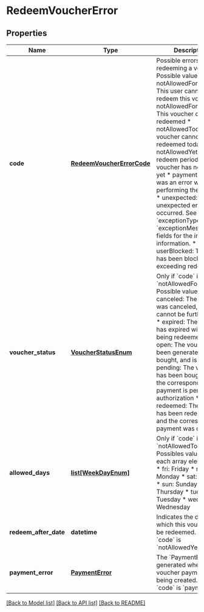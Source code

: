 # RedeemVoucherError

## Properties
Name | Type | Description | Notes
------------ | ------------- | ------------- | -------------
**code** | [**RedeemVoucherErrorCode**](RedeemVoucherErrorCode.md) | Possible errors when redeeming a voucher Possible values are: * notAllowedForUser: This user cannot redeem this voucher * notAllowedForVoucher: This voucher cannot be redeemed * notAllowedToday: This voucher cannot be redeemed today  * notAllowedYet: The redeem period for this voucher has not arrived yet * payment: There was an error when performing the payment * unexpected: An unexpected error has occurred. See the &#x60;exceptionType&#x60; and &#x60;exceptionMessage&#x60; fields for the internal information. * userBlocked: The user has been blocked by exceeding redeem tries  | [optional] 
**voucher_status** | [**VoucherStatusEnum**](VoucherStatusEnum.md) | Only if &#x60;code&#x60; is &#x60;notAllowedForVoucher&#x60; Possible values are: * canceled: The voucher was canceled, and cannot be further used * expired: The voucher has expired without being redeemed * open: The voucher has been generated / bought, and is open * pending: The voucher has been bought, and the corresponding payment is pending for authorization * redeemed: The voucher has been redeemed, and the corresponding payment was done  | [optional] 
**allowed_days** | [**list[WeekDayEnum]**](WeekDayEnum.md) | Only if &#x60;code&#x60; is &#x60;notAllowedToday&#x60; Possibles values for each array element are: * fri: Friday * mon: Monday * sat: Saturday * sun: Sunday * thu: Thursday * tue: Tuesday * wed: Wednesday  | [optional] 
**redeem_after_date** | **datetime** | Indicates the date after which this voucher can be redeemed. Only if &#x60;code&#x60; is &#x60;notAllowedYet&#x60;.  | [optional] 
**payment_error** | [**PaymentError**](PaymentError.md) | The &#x60;PaymentError&#x60; generated when the voucher payment was being created. Only if &#x60;code&#x60; is &#x60;payment&#x60;.  | [optional] 

[[Back to Model list]](../README.md#documentation-for-models) [[Back to API list]](../README.md#documentation-for-api-endpoints) [[Back to README]](../README.md)


